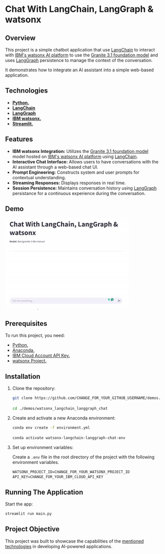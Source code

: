 # Chat With LangChain, LangGraph & watsonx

## Overview

This project is a simple chatbot application that use [LangChain](https://www.langchain.com/) to interact with [IBM's watsonx AI platform](https://www.ibm.com/watsonx) to use the [Granite 3.1 foundation model](https://www.ibm.com/granite) and uses [LangGraph](https://langchain-ai.github.io/langgraph/) persistence to manage the context of the conversation.

It demonstrates how to integrate an AI assistant into a simple web-based application.

## Technologies

- [**Python.**](https://www.python.org/)
- [**LangChain**](https://www.langchain.com/)
- [**LangGraph**](https://langchain-ai.github.io/langgraph/)
- [**IBM watsonx.**](https://www.ibm.com/watsonx)
- [**Streamlit.**](https://streamlit.io/)

## Features

- **IBM watsonx Integration:** Utilizes the [Granite 3.1 foundation model](https://www.ibm.com/granite) model hosted on [IBM's watsonx AI platform](https://www.ibm.com/watsonx) using [LangChain](https://www.langchain.com/).
- **Interactive Chat Interface:** Allows users to have conversations with the AI assistant through a web-based chat UI.
- **Prompt Engineering:** Constructs system and user prompts for contextual understanding.
- **Streaming Responses:** Displays responses in real time.
- **Session Persistence:** Maintains conversation history using [LangGraph](https://langchain-ai.github.io/langgraph/) persistance for a continuous experience during the conversation.

## Demo

![demo.gif](demo.gif)

## Prerequisites

To run this project, you need:

- [Python.](https://www.python.org/)
- [Anaconda.](https://anaconda.org/)
- [IBM Cloud Account API Key.](https://www.ibm.com/cloud)
- [watsonx Project.](https://www.ibm.com/watsonx)

## Installation

1. Clone the repository:

   ```sh
   git clone https://github.com/CHANGE_FOR_YOUR_GITHUB_USERNAME/demos.git

   cd ./demos/watsonx_langchain_langgraph_chat
   ```

2. Create and activate a new Anaconda environment:

   ```sh
   conda env create -f environment.yml

   conda activate watsonx-langchain-langgraph-chat-env
   ```

3. Set up environment variables:

   Create a `.env` file in the root directory of the project with the following environment variables.

   ```env
   WATSONX_PROJECT_ID=CHANGE_FOR_YOUR_WATSONX_PROJECT_ID
   API_KEY=CHANGE_FOR_YOUR_IBM_CLOUD_API_KEY
   ```

## Running The Application

Start the app:

```sh
streamlit run main.py
```

## Project Objective

This project was built to showcase the capabilities of the [mentioned technologies](#technologies) in developing AI-powered applications.
